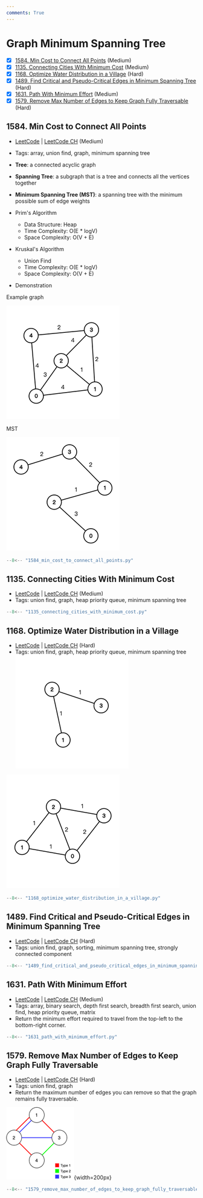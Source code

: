 ```yaml
---
comments: True
---
```


# Graph Minimum Spanning Tree

- [x] [1584. Min Cost to Connect All Points](https://leetcode.cn/problems/min-cost-to-connect-all-points/) (Medium)
- [x] [1135. Connecting Cities With Minimum Cost](https://leetcode.cn/problems/connecting-cities-with-minimum-cost/) (Medium)
- [x] [1168. Optimize Water Distribution in a Village](https://leetcode.cn/problems/optimize-water-distribution-in-a-village/) (Hard)
- [x] [1489. Find Critical and Pseudo-Critical Edges in Minimum Spanning Tree](https://leetcode.cn/problems/find-critical-and-pseudo-critical-edges-in-minimum-spanning-tree/) (Hard)
- [x] [1631. Path With Minimum Effort](https://leetcode.cn/problems/path-with-minimum-effort/) (Medium)
- [x] [1579. Remove Max Number of Edges to Keep Graph Fully Traversable](https://leetcode.cn/problems/remove-max-number-of-edges-to-keep-graph-fully-traversable/) (Hard)

## 1584. Min Cost to Connect All Points

-   [LeetCode](https://leetcode.com/problems/min-cost-to-connect-all-points/) | [LeetCode CH](https://leetcode.cn/problems/min-cost-to-connect-all-points/) (Medium)
-   Tags: array, union find, graph, minimum spanning tree
-   **Tree**: a connected acyclic graph
-   **Spanning Tree**: a subgraph that is a tree and connects all the vertices together
-   **Minimum Spanning Tree (MST)**: a spanning tree with the minimum possible sum of edge weights
-   Prim's Algorithm
    -   Data Structure: Heap
    -   Time Complexity: O(E \* logV)
    -   Space Complexity: O(V + E)
-   Kruskal's Algorithm

    -   Union Find
    -   Time Complexity: O(E \* logV)
    -   Space Complexity: O(V + E)

-   Demonstration

Example graph

![mst1](../assets/mst_1.png)

MST

![mst2](../assets/mst_2.png)

```python title="1584. Min Cost to Connect All Points - Python Solution"
--8<-- "1584_min_cost_to_connect_all_points.py"
```

## 1135. Connecting Cities With Minimum Cost

-   [LeetCode](https://leetcode.com/problems/connecting-cities-with-minimum-cost/) | [LeetCode CH](https://leetcode.cn/problems/connecting-cities-with-minimum-cost/) (Medium)
-   Tags: union find, graph, heap priority queue, minimum spanning tree

```python title="1135. Connecting Cities With Minimum Cost - Python Solution"
--8<-- "1135_connecting_cities_with_minimum_cost.py"
```

## 1168. Optimize Water Distribution in a Village

-   [LeetCode](https://leetcode.com/problems/optimize-water-distribution-in-a-village/) | [LeetCode CH](https://leetcode.cn/problems/optimize-water-distribution-in-a-village/) (Hard)
-   Tags: union find, graph, heap priority queue, minimum spanning tree
![1168_0](../assets/1168_0.png)

![1168_1](../assets/1168_1.png)

```python title="1168. Optimize Water Distribution in a Village - Python Solution"
--8<-- "1168_optimize_water_distribution_in_a_village.py"
```

## 1489. Find Critical and Pseudo-Critical Edges in Minimum Spanning Tree

-   [LeetCode](https://leetcode.com/problems/find-critical-and-pseudo-critical-edges-in-minimum-spanning-tree/) | [LeetCode CH](https://leetcode.cn/problems/find-critical-and-pseudo-critical-edges-in-minimum-spanning-tree/) (Hard)
-   Tags: union find, graph, sorting, minimum spanning tree, strongly connected component

```python title="1489. Find Critical and Pseudo-Critical Edges in Minimum Spanning Tree - Python Solution"
--8<-- "1489_find_critical_and_pseudo_critical_edges_in_minimum_spanning_tree.py"
```

## 1631. Path With Minimum Effort

-   [LeetCode](https://leetcode.com/problems/path-with-minimum-effort/) | [LeetCode CH](https://leetcode.cn/problems/path-with-minimum-effort/) (Medium)
-   Tags: array, binary search, depth first search, breadth first search, union find, heap priority queue, matrix
-   Return the minimum effort required to travel from the top-left to the bottom-right corner.

```python title="1631. Path With Minimum Effort - Python Solution"
--8<-- "1631_path_with_minimum_effort.py"
```

## 1579. Remove Max Number of Edges to Keep Graph Fully Traversable

-   [LeetCode](https://leetcode.com/problems/remove-max-number-of-edges-to-keep-graph-fully-traversable/) | [LeetCode CH](https://leetcode.cn/problems/remove-max-number-of-edges-to-keep-graph-fully-traversable/) (Hard)
-   Tags: union find, graph
-   Return the maximum number of edges you can remove so that the graph remains fully traversable.

![1579](../assets/1579.png){width=200px}

```python title="1579. Remove Max Number of Edges to Keep Graph Fully Traversable - Python Solution"
--8<-- "1579_remove_max_number_of_edges_to_keep_graph_fully_traversable.py"
```
